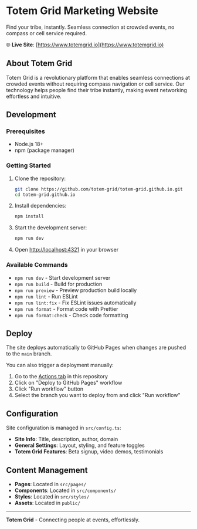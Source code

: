 # Totem Grid Marketing Website

Find your tribe, instantly. Seamless connection at crowded events, no compass or cell service required.

🌐 **Live Site**: [https://www.totemgrid.io](https://www.totemgrid.io)

## About Totem Grid

Totem Grid is a revolutionary platform that enables seamless connections at crowded events without requiring compass navigation or cell service. Our technology helps people find their tribe instantly, making event networking effortless and intuitive.

## Development

### Prerequisites

- Node.js 18+
- npm (package manager)

### Getting Started

1. Clone the repository:

   ```bash
   git clone https://github.com/totem-grid/totem-grid.github.io.git
   cd totem-grid.github.io
   ```

2. Install dependencies:

   ```bash
   npm install
   ```

3. Start the development server:

   ```bash
   npm run dev
   ```

4. Open [http://localhost:4321](http://localhost:4321) in your browser

### Available Commands

- `npm run dev` - Start development server
- `npm run build` - Build for production
- `npm run preview` - Preview production build locally
- `npm run lint` - Run ESLint
- `npm run lint:fix` - Fix ESLint issues automatically
- `npm run format` - Format code with Prettier
- `npm run format:check` - Check code formatting

## Deploy

The site deploys automatically to GitHub Pages when changes are pushed to the `main` branch.

You can also trigger a deployment manually:

1. Go to the [Actions tab](https://github.com/totem-grid/totem-grid.github.io/actions) in this repository
2. Click on "Deploy to GitHub Pages" workflow
3. Click "Run workflow" button
4. Select the branch you want to deploy from and click "Run workflow"

## Configuration

Site configuration is managed in `src/config.ts`:

- **Site Info**: Title, description, author, domain
- **General Settings**: Layout, styling, and feature toggles
- **Totem Grid Features**: Beta signup, video demos, testimonials

## Content Management

- **Pages**: Located in `src/pages/`
- **Components**: Located in `src/components/`
- **Styles**: Located in `src/styles/`
- **Assets**: Located in `public/`

---

**Totem Grid** - Connecting people at events, effortlessly.
